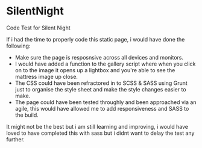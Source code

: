 # SilentNight
Code Test for Silent Night

If i had the time to properly code this static page, i would have done the following:

- Make sure the page is resposnsive across all devices and monitors.
- I would have added a function to the gallery script where when you click on to the image it opens up a lightbox and you're able to see the mattress image up close.
- The CSS could have been refractored in to SCSS & SASS using Grunt just to organise the style sheet and make the style changes easier to make.
- The page could have been tested throughly and been approached via an agile, this would have allowed me to add responsiveness and SASS to the build.

It might not be the best but i am still learning and improving, i would have loved to have completed this with sass but i didnt want to delay the test any further.